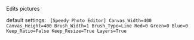 Edits pictures

default settings:
<code>
[Speedy Photo Editor]
Canvas_Width=400
Canvas_Height=400
Brush_Width=1
Brush_Type=Line
Red=0
Green=0
Blue=0
Keep_Ratio=False
Keep_Resize=True
Layers=True
</code>
